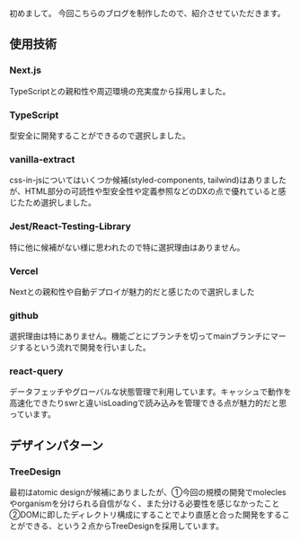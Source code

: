 初めまして。
今回こちらのブログを制作したので、紹介させていただきます。

## 使用技術

### Next.js
TypeScriptとの親和性や周辺環境の充実度から採用しました。

### TypeScript
型安全に開発することができるので選択しました。

### vanilla-extract
css-in-jsについてはいくつか候補(styled-components, tailwind)はありましたが、HTML部分の可読性や型安全性や定義参照などのDXの点で優れていると感じたため選択しました。

### Jest/React-Testing-Library
特に他に候補がない様に思われたので特に選択理由はありません。

### Vercel
Nextとの親和性や自動デプロイが魅力的だと感じたので選択しました

### github
選択理由は特にありません。機能ごとにブランチを切ってmainブランチにマージするという流れで開発を行いました。

### react-query
データフェッチやグローバルな状態管理で利用しています。キャッシュで動作を高速化できたりswrと違いisLoadingで読み込みを管理できる点が魅力的だと思っています。

## デザインパターン

### TreeDesign
最初はatomic designが候補にありましたが、①今回の規模の開発でmoleclesやorganismを分けられる自信がなく、また分ける必要性を感じなかったこと ②DOMに即したディレクトリ構成にすることでより直感と合った開発をすることができる、という２点からTreeDesignを採用しています。
